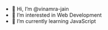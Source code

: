 - 👋 Hi, I’m @vinamra-jain
- 👀 I’m interested in Web Development
- 🌱 I’m currently learning JavaScript
<!--
- 💞️ I’m looking to collaborate on 
- 📫 How to reach me ... 
!>
<!---
vinamra-jain/vinamra-jain is a ✨ special ✨ repository because its `README.md` (this file) appears on your GitHub profile.
You can click the Preview link to take a look at your changes.
--->
